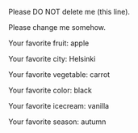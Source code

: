 
Please DO NOT delete me (this line).

Please change me somehow.

Your favorite fruit: apple

Your favorite city: Helsinki

Your favorite vegetable: carrot

Your favorite color: black

Your favorite icecream: vanilla

Your favorite season: autumn
